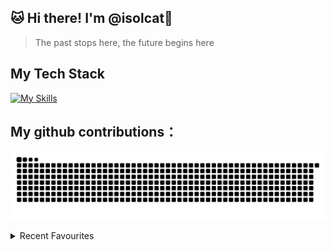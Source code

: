 ## 🐱 Hi there! I'm @isolcat👋

> The past stops here, the future begins here
  
##  My Tech Stack
  [![My Skills](https://skillicons.dev/icons?i=vue,vite,webpack,ts,git,html,css,js,nuxtjs,react,tailwind,jest&perline=4)](https://skillicons.dev)

##  My github contributions：
![](https://raw.githubusercontent.com/isolcat/isolcat/main/assets/github-contribution-grid-snake.svg)    

<details> <summary>Recent Favourites</summary>
<div>
    <a href="https://spotify-github-profile.vercel.app/api/view?uid=31qhwwvxxluvdkmas6htxl2evdn4&redirect=true" align="left">
        <img src="https://spotify-github-profile.vercel.app/api/view?uid=31qhwwvxxluvdkmas6htxl2evdn4&cover_image=true&theme=default&show_offline=true&background_color=121212&interchange=true" alt="spotify-github-profile">
    <img src="https://pic3.58cdn.com.cn/nowater/webim/big/n_v2c0a46aa6cf334890821bc9487461d79e.jpg" alt="self love" align="right">
    </a>
</div>
</details>


